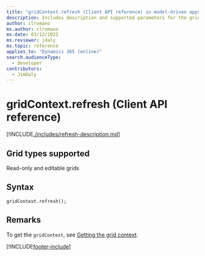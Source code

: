 ```yaml
---
title: "gridContext.refresh (Client API reference) in model-driven apps"
description: Includes description and supported parameters for the gridContext.refresh method.
author: clromano
ms.author: clromano
ms.date: 03/12/2022
ms.reviewer: jdaly
ms.topic: reference
applies_to: "Dynamics 365 (online)"
search.audienceType: 
  - developer
contributors:
  - JimDaly
---
```

# gridContext.refresh (Client API reference)

[!INCLUDE[./includes/refresh-description.md](./includes/refresh-description.md)]

## Grid types supported

Read-only and editable grids

## Syntax

`gridContext.refresh();`

## Remarks

To get the `gridContext`, see [Getting the grid context](../../grids.md#bkmk_gridcontext). 

[!INCLUDE[footer-include](../../../../../../includes/footer-banner.md)]
